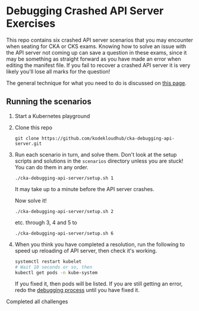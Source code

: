 # Debugging Crashed API Server Exercises

This repo contains six crashed API server scenarios that you may encounter when seating for CKA or CKS exams. Knowing how to solve an issue with the API server not coming up can save a question in these exams, since it may be something as straight forward as you have made an error when editing the manifest file. If you fail to recover a crashed API server it is very likely you'll lose all marks for the question!

The general technique for what you need to do is discussed on [this page](https://github.com/kodekloudhub/community-faq/blob/main/docs/diagnose-crashed-apiserver.md).

## Running the scenarios

1. Start a Kubernetes playground
1. Clone this repo

    ```
    git clone https://github.com/kodekloudhub/cka-debugging-api-server.git
    ```

1. Run each scenario in turn, and solve them. Don't look at the setup scripts and solutions in the `scenarios` directory unless you are stuck! You can do them in any order.

    ```
    ./cka-debugging-api-server/setup.sh 1
    ```

    It may take up to a minute before the API server crashes.

    Now solve it!

    ```
    ./cka-debugging-api-server/setup.sh 2
    ```

    etc. through 3, 4 and 5 to

    ```
    ./cka-debugging-api-server/setup.sh 6
    ```
1. When you think you have completed a resolution, run the following to speed up reloading of API server, then check it's working.

    ```bash
    systemctl restart kubelet
    # Wait 10 seconds or so, then
    kubectl get pods -n kube-system
    ```

    If you fixed it, then pods will be listed. If you are still getting an error, redo the [debugging process](https://github.com/kodekloudhub/community-faq/blob/main/docs/diagnose-crashed-apiserver.md) until you have fixed it.
    
  Completed all challenges
